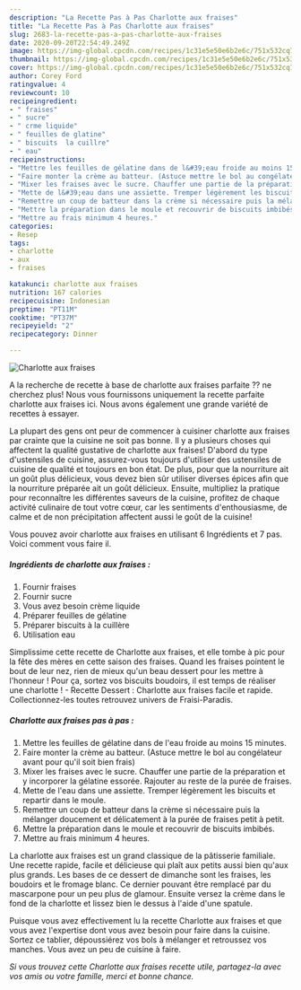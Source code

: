 ```yaml
---
description: "La Recette Pas à Pas Charlotte aux fraises"
title: "La Recette Pas à Pas Charlotte aux fraises"
slug: 2683-la-recette-pas-a-pas-charlotte-aux-fraises
date: 2020-09-20T22:54:49.249Z
image: https://img-global.cpcdn.com/recipes/1c31e5e50e6b2e6c/751x532cq70/charlotte-aux-fraises-photo-principale-de-la-recette.jpg
thumbnail: https://img-global.cpcdn.com/recipes/1c31e5e50e6b2e6c/751x532cq70/charlotte-aux-fraises-photo-principale-de-la-recette.jpg
cover: https://img-global.cpcdn.com/recipes/1c31e5e50e6b2e6c/751x532cq70/charlotte-aux-fraises-photo-principale-de-la-recette.jpg
author: Corey Ford
ratingvalue: 4
reviewcount: 10
recipeingredient:
- " fraises"
- " sucre"
- " crme liquide"
- " feuilles de glatine"
- " biscuits  la cuillre"
- " eau"
recipeinstructions:
- "Mettre les feuilles de gélatine dans de l&#39;eau froide au moins 15 minutes."
- "Faire monter la crème au batteur. (Astuce mettre le bol au congélateur avant pour qu&#39;il soit bien frais)"
- "Mixer les fraises avec le sucre. Chauffer une partie de la préparation et y incorporer la gélatine essorée. Rajouter au reste de la purée de fraises."
- "Mette de l&#39;eau dans une assiette. Tremper légèrement les biscuits et repartir dans le moule."
- "Remettre un coup de batteur dans la crème si nécessaire puis la mélanger doucement et délicatement à la purée de fraises petit à petit."
- "Mettre la préparation dans le moule et recouvrir de biscuits imbibés."
- "Mettre au frais minimum 4 heures."
categories:
- Resep
tags:
- charlotte
- aux
- fraises

katakunci: charlotte aux fraises 
nutrition: 167 calories
recipecuisine: Indonesian
preptime: "PT11M"
cooktime: "PT37M"
recipeyield: "2"
recipecategory: Dinner

---
```



![Charlotte aux fraises](https://img-global.cpcdn.com/recipes/1c31e5e50e6b2e6c/751x532cq70/charlotte-aux-fraises-photo-principale-de-la-recette.jpg)

A la recherche de recette à base de charlotte aux fraises parfaite ?? ne cherchez plus! Nous vous fournissons uniquement la recette parfaite charlotte aux fraises ici. Nous avons également une grande variété de recettes à essayer.

La plupart des gens ont peur de commencer à cuisiner charlotte aux fraises par crainte que la cuisine ne soit pas bonne. Il y a plusieurs choses qui affectent la qualité gustative de charlotte aux fraises! D'abord du type d'ustensiles de cuisine, assurez-vous toujours d'utiliser des ustensiles de cuisine de qualité et toujours en bon état. De plus, pour que la nourriture ait un goût plus délicieux, vous devez bien sûr utiliser diverses épices afin que la nourriture préparée ait un goût délicieux. Ensuite, multipliez la pratique pour reconnaître les différentes saveurs de la cuisine, profitez de chaque activité culinaire de tout votre cœur, car les sentiments d'enthousiasme, de calme et de non précipitation affectent aussi le goût de la cuisine!

<!--inarticleads1-->

Vous pouvez avoir charlotte aux fraises en utilisant 6 Ingrédients et 7 pas. Voici comment vous faire il.

##### Ingrédients de charlotte aux fraises :

1. Fournir  fraises
1. Fournir  sucre
1. Vous avez besoin  crème liquide
1. Préparer  feuilles de gélatine
1. Préparer  biscuits à la cuillère
1. Utilisation  eau


Simplissime cette recette de Charlotte aux fraises, et elle tombe à pic pour la fête des mères en cette saison des fraises. Quand les fraises pointent le bout de leur nez, rien de mieux qu&#39;un beau dessert pour les mettre à l&#39;honneur ! Pour ça, sortez vos biscuits boudoirs, il est temps de réaliser une charlotte ! - Recette Dessert : Charlotte aux fraises facile et rapide. Collectionnez-les toutes retrouvez univers de Fraisi-Paradis. 

<!--inarticleads2-->

##### Charlotte aux fraises pas à pas :

1. Mettre les feuilles de gélatine dans de l&#39;eau froide au moins 15 minutes.
1. Faire monter la crème au batteur. (Astuce mettre le bol au congélateur avant pour qu&#39;il soit bien frais)
1. Mixer les fraises avec le sucre. Chauffer une partie de la préparation et y incorporer la gélatine essorée. Rajouter au reste de la purée de fraises.
1. Mette de l&#39;eau dans une assiette. Tremper légèrement les biscuits et repartir dans le moule.
1. Remettre un coup de batteur dans la crème si nécessaire puis la mélanger doucement et délicatement à la purée de fraises petit à petit.
1. Mettre la préparation dans le moule et recouvrir de biscuits imbibés.
1. Mettre au frais minimum 4 heures.


La charlotte aux fraises est un grand classique de la pâtisserie familiale. Une recette rapide, facile et délicieuse qui plaît aux petits aussi bien qu&#39;aux plus grands. Les bases de ce dessert de dimanche sont les fraises, les boudoirs et le fromage blanc. Ce dernier pouvant être remplacé par du mascarpone pour un peu plus de glamour. Ensuite versez la crème dans le fond de la charlotte et lissez bien le dessus à l&#39;aide d&#39;une spatule. 

<!--inarticleads1-->

<p>
Puisque vous avez effectivement lu la recette Charlotte aux fraises et que vous avez l'expertise dont vous avez besoin pour faire dans la cuisine. Sortez ce tablier, dépoussiérez vos bols à mélanger et retroussez vos manches. Vous avez un peu de cuisine à faire.
</p>

<p>
<i>Si vous trouvez cette Charlotte aux fraises recette utile, partagez-la avec vos amis ou votre famille, merci et bonne chance.</i>
</p>
